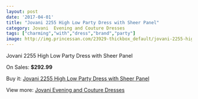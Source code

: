```yaml
---
layout: post
date: '2017-04-01'
title: "Jovani 2255 High Low Party Dress with Sheer Panel"
category: Jovani  Evening and Couture Dresses
tags: ["charming","with","dress","brand","party"]
image: http://img.princessan.com/23929-thickbox_default/jovani-2255-high-low-party-dress-with-sheer-panel.jpg
---
```

Jovani 2255 High Low Party Dress with Sheer Panel

On Sales: **$292.99**
<a href="https://www.princessan.com/en/11007-jovani-2255-high-low-party-dress-with-sheer-panel.html"><amp-img layout="responsive" width="600" height="600" src="//img.princessan.com/23929-thickbox_default/jovani-2255-high-low-party-dress-with-sheer-panel.jpg" alt="Jovani 2255 High Low Party Dress with Sheer Panel 0" /></a>

Buy it: [Jovani 2255 High Low Party Dress with Sheer Panel](https://www.princessan.com/en/11007-jovani-2255-high-low-party-dress-with-sheer-panel.html "Jovani 2255 High Low Party Dress with Sheer Panel")

View more: [Jovani  Evening and Couture Dresses](https://www.princessan.com/en/83- "Jovani  Evening and Couture Dresses")